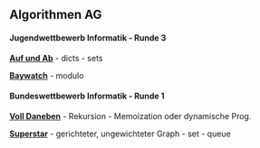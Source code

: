 ## Algorithmen AG


#### Jugendwettbewerb Informatik - Runde 3

__[Auf und Ab](./auf_und_ab/auf_und_ab.md)__  - dicts - sets

__[Baywatch](./baywatch/baywatch.md)__  - modulo



#### Bundeswettbewerb Informatik - Runde 1

__[Voll Daneben](./voll_daneben/voll_daneben.md)__  -  Rekursion - Memoization oder dynamische Prog.

__[Superstar](./superstar/superstar.md)__ - gerichteter, ungewichteter Graph - set - queue